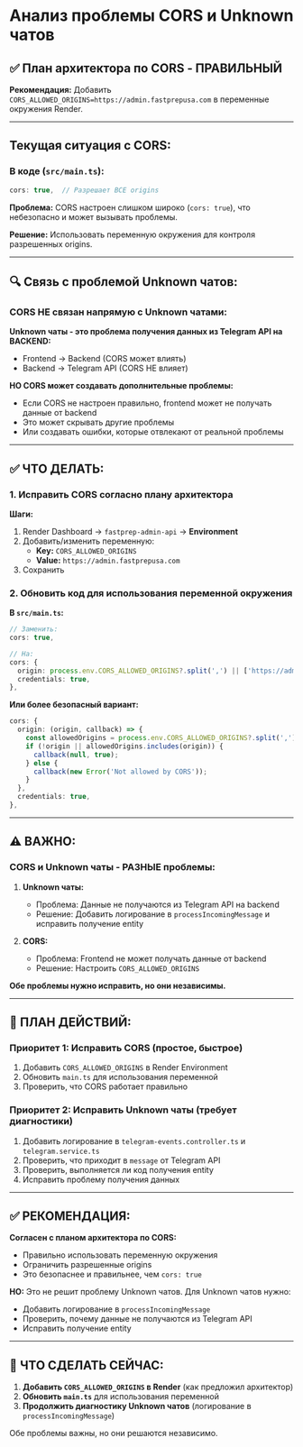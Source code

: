 # Анализ проблемы CORS и Unknown чатов

## ✅ План архитектора по CORS - ПРАВИЛЬНЫЙ

**Рекомендация:**
Добавить `CORS_ALLOWED_ORIGINS=https://admin.fastprepusa.com` в переменные окружения Render.

---

## Текущая ситуация с CORS:

### В коде (`src/main.ts`):
```typescript
cors: true,  // Разрешает ВСЕ origins
```

**Проблема:** CORS настроен слишком широко (`cors: true`), что небезопасно и может вызывать проблемы.

**Решение:** Использовать переменную окружения для контроля разрешенных origins.

---

## 🔍 Связь с проблемой Unknown чатов:

### CORS НЕ связан напрямую с Unknown чатами:

**Unknown чаты - это проблема получения данных из Telegram API на BACKEND:**
- Frontend → Backend (CORS может влиять)
- Backend → Telegram API (CORS НЕ влияет)

**НО CORS может создавать дополнительные проблемы:**
- Если CORS не настроен правильно, frontend может не получать данные от backend
- Это может скрывать другие проблемы
- Или создавать ошибки, которые отвлекают от реальной проблемы

---

## ✅ ЧТО ДЕЛАТЬ:

### 1. Исправить CORS согласно плану архитектора

**Шаги:**
1. Render Dashboard → `fastprep-admin-api` → **Environment**
2. Добавить/изменить переменную:
   - **Key:** `CORS_ALLOWED_ORIGINS`
   - **Value:** `https://admin.fastprepusa.com`
3. Сохранить

### 2. Обновить код для использования переменной окружения

**В `src/main.ts`:**
```typescript
// Заменить:
cors: true,

// На:
cors: {
  origin: process.env.CORS_ALLOWED_ORIGINS?.split(',') || ['https://admin.fastprepusa.com'],
  credentials: true,
},
```

**Или более безопасный вариант:**
```typescript
cors: {
  origin: (origin, callback) => {
    const allowedOrigins = process.env.CORS_ALLOWED_ORIGINS?.split(',') || ['https://admin.fastprepusa.com'];
    if (!origin || allowedOrigins.includes(origin)) {
      callback(null, true);
    } else {
      callback(new Error('Not allowed by CORS'));
    }
  },
  credentials: true,
},
```

---

## ⚠️ ВАЖНО:

### CORS и Unknown чаты - РАЗНЫЕ проблемы:

1. **Unknown чаты:**
   - Проблема: Данные не получаются из Telegram API на backend
   - Решение: Добавить логирование в `processIncomingMessage` и исправить получение entity

2. **CORS:**
   - Проблема: Frontend не может получать данные от backend
   - Решение: Настроить `CORS_ALLOWED_ORIGINS`

**Обе проблемы нужно исправить, но они независимы.**

---

## 🎯 ПЛАН ДЕЙСТВИЙ:

### Приоритет 1: Исправить CORS (простое, быстрое)
1. Добавить `CORS_ALLOWED_ORIGINS` в Render Environment
2. Обновить `main.ts` для использования переменной
3. Проверить, что CORS работает правильно

### Приоритет 2: Исправить Unknown чаты (требует диагностики)
1. Добавить логирование в `telegram-events.controller.ts` и `telegram.service.ts`
2. Проверить, что приходит в `message` от Telegram API
3. Проверить, выполняется ли код получения entity
4. Исправить проблему получения данных

---

## ✅ РЕКОМЕНДАЦИЯ:

**Согласен с планом архитектора по CORS:**
- Правильно использовать переменную окружения
- Ограничить разрешенные origins
- Это безопаснее и правильнее, чем `cors: true`

**НО:** Это не решит проблему Unknown чатов. Для Unknown чатов нужно:
- Добавить логирование в `processIncomingMessage`
- Проверить, почему данные не получаются из Telegram API
- Исправить получение entity

---

## 🔧 ЧТО СДЕЛАТЬ СЕЙЧАС:

1. **Добавить `CORS_ALLOWED_ORIGINS` в Render** (как предложил архитектор)
2. **Обновить `main.ts`** для использования переменной
3. **Продолжить диагностику Unknown чатов** (логирование в `processIncomingMessage`)

Обе проблемы важны, но они решаются независимо.

